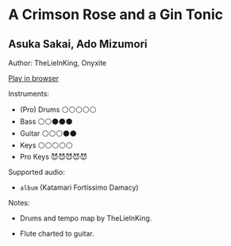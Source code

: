 # A Crimson Rose and a Gin Tonic

## Asuka Sakai, Ado Mizumori

Author: TheLieInKing, Onyxite

[Play in browser](http://pages.cs.wisc.edu/~tolly/customs/?title=a-crimson-rose-and-a-gin-tonic&artist=other)

Instruments:

  * (Pro) Drums ⚪️⚪️⚪️⚪️⚪️
  * Bass ⚪️⚪️⚫️⚫️⚫️
  * Guitar ⚪️⚪️⚪️⚫️⚫️
  * Keys ⚪️⚪️⚪️⚪️⚪️
  * Pro Keys 😈😈😈😈😈

Supported audio:

  * `album` (Katamari Fortissimo Damacy)

Notes:

  * Drums and tempo map by TheLieInKing.

  * Flute charted to guitar.

